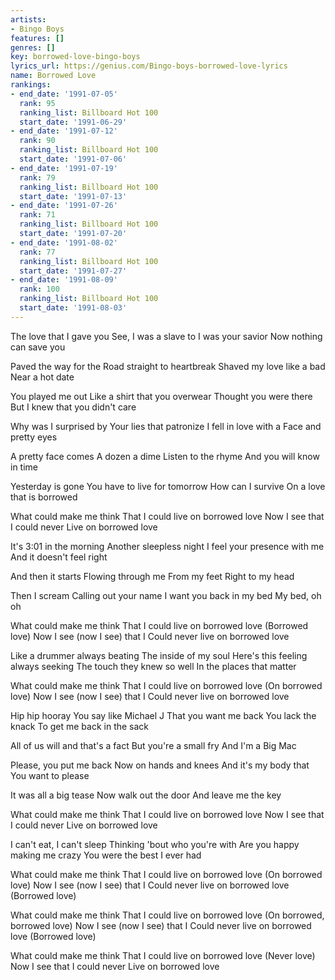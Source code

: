 ```yaml
---
artists:
- Bingo Boys
features: []
genres: []
key: borrowed-love-bingo-boys
lyrics_url: https://genius.com/Bingo-boys-borrowed-love-lyrics
name: Borrowed Love
rankings:
- end_date: '1991-07-05'
  rank: 95
  ranking_list: Billboard Hot 100
  start_date: '1991-06-29'
- end_date: '1991-07-12'
  rank: 90
  ranking_list: Billboard Hot 100
  start_date: '1991-07-06'
- end_date: '1991-07-19'
  rank: 79
  ranking_list: Billboard Hot 100
  start_date: '1991-07-13'
- end_date: '1991-07-26'
  rank: 71
  ranking_list: Billboard Hot 100
  start_date: '1991-07-20'
- end_date: '1991-08-02'
  rank: 77
  ranking_list: Billboard Hot 100
  start_date: '1991-07-27'
- end_date: '1991-08-09'
  rank: 100
  ranking_list: Billboard Hot 100
  start_date: '1991-08-03'
---
```

The love that I gave you
See, I was a slave to
I was your savior
Now nothing can save you

Paved the way for the
Road straight to heartbreak
Shaved my love like a bad
Near a hot date

You played me out
Like a shirt that you overwear
Thought you were there
But I knew that you didn't care

Why was I surprised by
Your lies that patronize
I fell in love with a
Face and pretty eyes

A pretty face comes
A dozen a dime
Listen to the rhyme
And you will know in time

Yesterday is gone
You have to live for tomorrow
How can I survive
On a love that is borrowed

What could make me think
That I could live on borrowed love
Now I see that I could never
Live on borrowed love

It's 3:01 in the morning
Another sleepless night
I feel your presence with me
And it doesn't feel right

And then it starts
Flowing through me
From my feet
Right to my head

Then I scream
Calling out your name
I want you back in my bed
My bed, oh oh

What could make me think
That I could live on borrowed love
(Borrowed love)
Now I see (now I see) that I
Could never live on borrowed love

Like a drummer always beating
The inside of my soul
Here's this feeling always seeking
The touch they knew so well
In the places that matter

What could make me think
That I could live on borrowed love
(On borrowed love)
Now I see (now I see) that I
Could never live on borrowed love

Hip hip hooray
You say like Michael J
That you want me back
You lack the knack
To get me back in the sack

All of us will and that's a fact
But you're a small fry
And I'm a Big Mac

Please, you put me back
Now on hands and knees
And it's my body that
You want to please

It was all a big tease
Now walk out the door
And leave me the key

What could make me think
That I could live on borrowed love
Now I see that I could never
Live on borrowed love

I can't eat, I can't sleep
Thinking 'bout who you're with
Are you happy making me crazy
You were the best I ever had

What could make me think
That I could live on borrowed love
(On borrowed love)
Now I see (now I see) that I
Could never live on borrowed love
(Borrowed love)

What could make me think
That I could live on borrowed love
(On borrowed, borrowed love)
Now I see (now I see) that I
Could never live on borrowed love
(Borrowed love)

What could make me think
That I could live on borrowed love
(Never love)
Now I see that I could never
Live on borrowed love
